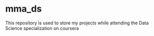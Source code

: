 # mma_ds
This repository is used to store my projects while attending the Data Science specialization on coursera 
